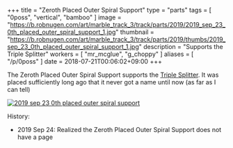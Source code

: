 +++
title = "Zeroth Placed Outer Spiral Support"
type = "parts"
tags = [ "0poss", "vertical", "bamboo" ]
image = "https://b.robnugen.com/art/marble_track_3/track/parts/2019/2019_sep_23_0th_placed_outer_spiral_support_1.jpg"
thumbnail = "https://b.robnugen.com/art/marble_track_3/track/parts/2019/thumbs/2019_sep_23_0th_placed_outer_spiral_support_1.jpg"
description = "Supports the Triple Splitter"
workers = [
    "mr_mcglue",
    "g_choppy"
]
aliases = [
    "/p/0poss"
]
date = 2018-07-21T00:06:02+09:00
+++

The Zeroth Placed Outer Spiral Support supports the [Triple Splitter](/parts/triple_splitter/).
It was placed sufficiently long ago that it never got a name until now
(as far as I can tell)

[![2019 sep 23 0th placed outer spiral support](//b.robnugen.com/art/marble_track_3/track/parts/2019/thumbs/2019_sep_23_0th_placed_outer_spiral_support_2.jpg)](//b.robnugen.com/art/marble_track_3/track/parts/2019/2019_sep_23_0th_placed_outer_spiral_support_2.jpg)

History:

* 2019 Sep 24: Realized the Zeroth Placed Outer Spiral Support does
not have a page
